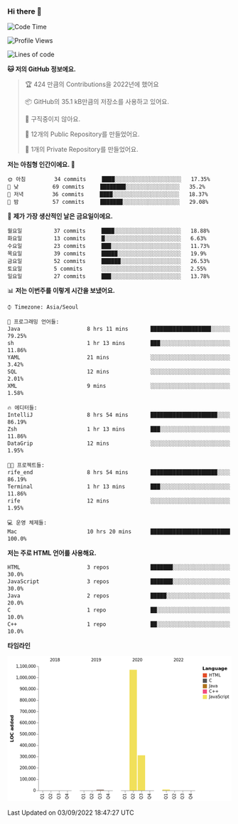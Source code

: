 ### Hi there 👋

<!--
**otm0937/otm0937** is a ✨ _special_ ✨ repository because its `README.md` (this file) appears on your GitHub profile.

Here are some ideas to get you started:

- 🔭 I’m currently working on ...
- 🌱 I’m currently learning ...
- 👯 I’m looking to collaborate on ...
- 🤔 I’m looking for help with ...
- 💬 Ask me about ...
- 📫 How to reach me: ...
- 😄 Pronouns: ...
- ⚡ Fun fact: ...
-->

  <!--START_SECTION:waka-->
![Code Time](http://img.shields.io/badge/Code%20Time-377%20hrs%2053%20mins-blue)

![Profile Views](http://img.shields.io/badge/Profile%20Views-0-blue)

![Lines of code](https://img.shields.io/badge/%EC%A0%80%EB%8A%94%20%EC%97%AC%ED%83%9C%EA%B9%8C%EC%A7%80%20-1%20Million%20%EC%A4%84%EC%9D%98%20%EC%BD%94%EB%93%9C%EB%A5%BC%20%EC%9E%91%EC%84%B1%ED%96%88%EC%96%B4%EC%9A%94.-blue)

**🐱 저의 GitHub 정보에요.** 

> 🏆 424 만큼의 Contributions을 2022년에 했어요
 > 
> 📦 GitHub의 35.1 kB만큼의 저장소를 사용하고 있어요. 
 > 
> 🚫 구직중이지 않아요.
 > 
> 📜 12개의 Public Repository를 만들었어요. 
 > 
> 🔑 1개의 Private Repository를 만들었어요. 
 > 
**저는 아침형 인간이에요. 🐤** 

```text
🌞 아침         34 commits     ████░░░░░░░░░░░░░░░░░░░░░   17.35% 
🌆 낮　         69 commits     ████████░░░░░░░░░░░░░░░░░   35.2% 
🌃 저녁         36 commits     ████░░░░░░░░░░░░░░░░░░░░░   18.37% 
🌙 밤　         57 commits     ███████░░░░░░░░░░░░░░░░░░   29.08%

```
📅 **제가 가장 생산적인 날은 금요일이에요.** 

```text
월요일          37 commits     ████░░░░░░░░░░░░░░░░░░░░░   18.88% 
화요일          13 commits     █░░░░░░░░░░░░░░░░░░░░░░░░   6.63% 
수요일          23 commits     ███░░░░░░░░░░░░░░░░░░░░░░   11.73% 
목요일          39 commits     █████░░░░░░░░░░░░░░░░░░░░   19.9% 
금요일          52 commits     ██████░░░░░░░░░░░░░░░░░░░   26.53% 
토요일          5 commits      ░░░░░░░░░░░░░░░░░░░░░░░░░   2.55% 
일요일          27 commits     ███░░░░░░░░░░░░░░░░░░░░░░   13.78%

```


📊 **저는 이번주를 이렇게 시간을 보냈어요.** 

```text
⌚︎ Timezone: Asia/Seoul

💬 프로그래밍 언어들: 
Java                     8 hrs 11 mins       ███████████████████░░░░░░   79.25% 
sh                       1 hr 13 mins        ███░░░░░░░░░░░░░░░░░░░░░░   11.86% 
YAML                     21 mins             ░░░░░░░░░░░░░░░░░░░░░░░░░   3.42% 
SQL                      12 mins             ░░░░░░░░░░░░░░░░░░░░░░░░░   2.01% 
XML                      9 mins              ░░░░░░░░░░░░░░░░░░░░░░░░░   1.58%

🔥 에디터들: 
IntelliJ                 8 hrs 54 mins       █████████████████████░░░░   86.19% 
Zsh                      1 hr 13 mins        ███░░░░░░░░░░░░░░░░░░░░░░   11.86% 
DataGrip                 12 mins             ░░░░░░░░░░░░░░░░░░░░░░░░░   1.95%

🐱‍💻 프로젝트들: 
rife_end                 8 hrs 54 mins       █████████████████████░░░░   86.19% 
Terminal                 1 hr 13 mins        ███░░░░░░░░░░░░░░░░░░░░░░   11.86% 
rife                     12 mins             ░░░░░░░░░░░░░░░░░░░░░░░░░   1.95%

💻 운영 체제들: 
Mac                      10 hrs 20 mins      █████████████████████████   100.0%

```

**저는 주로 HTML 언어를 사용해요.** 

```text
HTML                     3 repos             ███████░░░░░░░░░░░░░░░░░░   30.0% 
JavaScript               3 repos             ███████░░░░░░░░░░░░░░░░░░   30.0% 
Java                     2 repos             █████░░░░░░░░░░░░░░░░░░░░   20.0% 
C                        1 repo              ██░░░░░░░░░░░░░░░░░░░░░░░   10.0% 
C++                      1 repo              ██░░░░░░░░░░░░░░░░░░░░░░░   10.0%

```


**타임라인**

![Chart not found](https://raw.githubusercontent.com/otm0937/otm0937/main/charts/bar_graph.png) 


 Last Updated on 03/09/2022 18:47:27 UTC
<!--END_SECTION:waka-->
